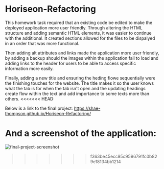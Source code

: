 # Horiseon-Refactoring
This homework task required that an existing ocde be edited to make the deployed application more user friendly. Through altering the HTML structure and adding semantic HTML elements, it was easier to continue with the additional. It created sections allowed for the files to be dispalyed in an order that was more functional.

Then adding alt attributes and links made the application more user friendly, by adding a backup should the images within the application fail to load and adding links to the header for users to be able to access specific information more easily.

Finally, adding a new title and ensuring the heding flowe sequentially were the finishing touches for the website. The title makes it so the user knows what the tab is for when the tab isn't open and the updating headings create flow within the text and add importance to some texts more than others. 
<<<<<<< HEAD

Below is a link to the final project: 
https://shae-thompson.github.io/Horiseon-Refactoring/

And a screenshot of the application:
=======
![final-project-screenshot](https://user-images.githubusercontent.com/117495361/206345454-1d339edb-700d-4cc1-98d9-c4a9e8aa8f6e.png)
>>>>>>> f363be45ecc95c9596791fc0b829e18134bb1214
